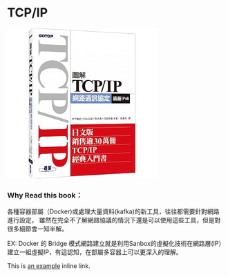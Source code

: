 # TCP/IP
![TCP/IP Book](/image/tcp_ip_book.jpeg)


### Why Read this book：
各種容器部屬（Docker)或處理大量資料(kafka)的新工具，往往都需要針對網路進行設定，
雖然在完全不了解網路協議的情況下還是可以使用這些工具，但是對很多細節會一知半解。

EX: 
Docker 的 Bridge 模式網路建立就是利用Sanbox的虛擬化技術在網路層(IP）建立一組虛擬IP，有這認知，在部屬多容器上可以更深入的理解。

This is [an example](http://blog.51cto.com/ganbing/2087598) inline link.

